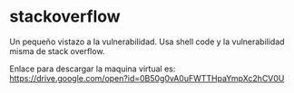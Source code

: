# stackoverflow
Un pequeño vistazo a la vulnerabilidad. Usa shell code y la vulnerabilidad misma de stack overflow.

Enlace para descargar la maquina virtual es:
https://drive.google.com/open?id=0B50g0vA0uFWTTHpaYmpXc2hCV0U
